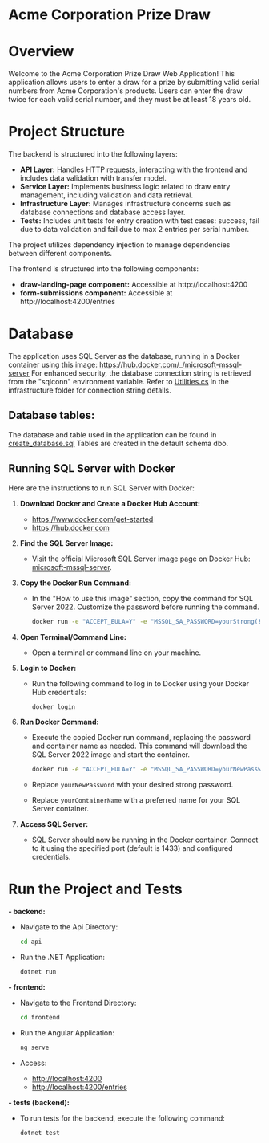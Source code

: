# Acme Corporation Prize Draw

# Overview

Welcome to the Acme Corporation Prize Draw Web Application! This application allows users to enter a draw for a prize by submitting valid serial numbers from Acme Corporation's products.
Users can enter the draw twice for each valid serial number, and they must be at least 18 years old.

# Project Structure

The backend is structured into the following layers:

- **API Layer:** Handles HTTP requests, interacting with the frontend and includes data validation with transfer model. 
- **Service Layer:** Implements business logic related to draw entry management, including validation and data retrieval.
- **Infrastructure Layer:** Manages infrastructure concerns such as database connections and database access layer.
-  **Tests:** Includes unit tests for entry creation with test cases: success, fail due to data validation and fail due to max 2 entries per serial number. 

The project utilizes dependency injection to manage dependencies between different components.

The frontend is structured into the following components:
 - **draw-landing-page component:** Accessible at http://localhost:4200
 - **form-submissions component:** Accessible at http://localhost:4200/entries 
    

# Database

The application uses SQL Server as the database, running in a Docker container using this image: https://hub.docker.com/_/microsoft-mssql-server
For enhanced security, the database connection string is retrieved from the "sqlconn" environment variable.  Refer to [Utilities.cs](./infrastructure/Utilities.cs) in the infrastructure folder for connection string details.

## Database tables:
The database and table used in the application can be found in [create_database.sql](create_database.sql)
Tables are created in the default schema dbo.

## Running SQL Server with Docker
Here are the instructions to run SQL Server with Docker:

1. **Download Docker and Create a Docker Hub Account:**
   - https://www.docker.com/get-started
   - https://hub.docker.com
     
2. **Find the SQL Server Image:**
   - Visit the official Microsoft SQL Server image page on Docker Hub: [microsoft-mssql-server](https://hub.docker.com/_/microsoft-mssql-server).

3. **Copy the Docker Run Command:**
   - In the "How to use this image" section, copy the command for SQL Server 2022. Customize the password before running the command.
   
     ```bash
     docker run -e "ACCEPT_EULA=Y" -e "MSSQL_SA_PASSWORD=yourStrong(!)Password" -e "MSSQL_PID=Evaluation" -p 1433:1433 --name sqlpreview --hostname sqlpreview -d mcr.microsoft.com/mssql/server:2022-preview-ubuntu-22.04
     ```

4. **Open Terminal/Command Line:**
   - Open a terminal or command line on your machine.

5. **Login to Docker:**
   - Run the following command to log in to Docker using your Docker Hub credentials:

     ```bash
     docker login
     ```

6. **Run Docker Command:**
   - Execute the copied Docker run command, replacing the password and container name as needed. This command will download the SQL Server 2022 image and start the container.

     ```bash
     docker run -e "ACCEPT_EULA=Y" -e "MSSQL_SA_PASSWORD=yourNewPassword" -e "MSSQL_PID=Evaluation" -p 1433:1433 --name yourContainerName -d mcr.microsoft.com/mssql/server:2022-preview-ubuntu-22.04
     ```

   - Replace `yourNewPassword` with your desired strong password.
   - Replace `yourContainerName` with a preferred name for your SQL Server container.

8. **Access SQL Server:**
   - SQL Server should now be running in the Docker container. Connect to it using the specified port (default is 1433) and configured credentials.

# Run the Project and Tests

**- backend:**
  - Navigate to the Api Directory:
    ```bash
    cd api
    ```

  - Run the .NET Application:
    ```bash
    dotnet run
    ```

**- frontend:**
  - Navigate to the Frontend Directory:
    ```bash
    cd frontend
    ```

  - Run the Angular Application:
    ```bash
    ng serve
    ```

  - Access:
    - [http://localhost:4200](http://localhost:4200)
    - [http://localhost:4200/entries](http://localhost:4200/entries)

**- tests (backend):**
  - To run tests for the backend, execute the following command:
    ```bash
    dotnet test
    ```

